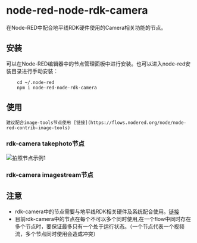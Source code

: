 # node-red-node-rdk-camera
在Node-RED中配合地平线RDK硬件使用的Camera相关功能的节点。


## 安装
可以在Node-RED编辑器中的节点管理面板中进行安装。也可以进入node-red安装目录进行手动安装：
```
    cd ~/.node-red
    npm i node-red-node-rdk-camera
```
## 使用
    建议配合image-tools节点使用 [链接](https://flows.nodered.org/node/node-red-contrib-image-tools)
### rdk-camera takephoto节点
![拍照节点示例1](https://github.com/HorizonRDK/node-red-rdk-nodes/blob/develop/rdk_camera/images/rdk-camera-takephoto1.png)


### rdk-camera imagestream节点

## 注意
+ rdk-camera中的节点需要与地平线RDK相关硬件及系统配合使用。[链接](https://developer.horizon.cc/)
+ 目前rdk-camera中的节点在每个不可以多个同时使用,在一个flow中同时存在多个节点时，要保证最多只有一个处于运行状态。（一个节点代表一个视频流，多个节点同时使用会造成冲突）